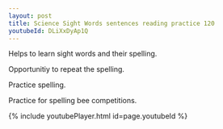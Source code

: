 ```yaml
---
layout: post
title: Science Sight Words sentences reading practice 120
youtubeId: DLiXxDyAp1Q
---
```

 
 
Helps to learn sight words and their spelling.

Opportunitiy to repeat the spelling. 

Practice spelling. 
 
Practice for spelling bee competitions. 
 
{% include youtubePlayer.html id=page.youtubeId %}
 
 
